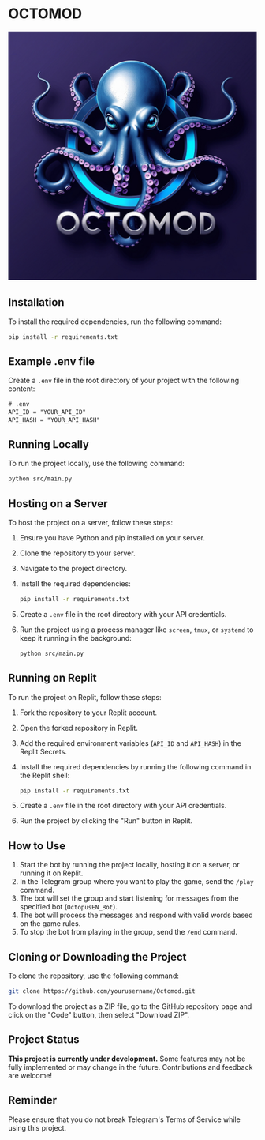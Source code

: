 # OCTOMOD
![OCTOMOD](/assets/logo/OCTOMOD.jpg)

## Installation

To install the required dependencies, run the following command:

```bash
pip install -r requirements.txt
```

## Example .env file

Create a `.env` file in the root directory of your project with the following content:

```
# .env
API_ID = "YOUR_API_ID"
API_HASH = "YOUR_API_HASH"
```

## Running Locally

To run the project locally, use the following command:

```bash
python src/main.py
```

## Hosting on a Server

To host the project on a server, follow these steps:

1. Ensure you have Python and pip installed on your server.
2. Clone the repository to your server.
3. Navigate to the project directory.
4. Install the required dependencies:

    ```bash
    pip install -r requirements.txt
    ```

5. Create a `.env` file in the root directory with your API credentials.
6. Run the project using a process manager like `screen`, `tmux`, or `systemd` to keep it running in the background:

    ```bash
    python src/main.py
    ```

## Running on Replit

To run the project on Replit, follow these steps:

1. Fork the repository to your Replit account.
2. Open the forked repository in Replit.
3. Add the required environment variables (`API_ID` and `API_HASH`) in the Replit Secrets.
4. Install the required dependencies by running the following command in the Replit shell:

    ```bash
    pip install -r requirements.txt
    ```

5. Create a `.env` file in the root directory with your API credentials.
6. Run the project by clicking the "Run" button in Replit.

## How to Use

1. Start the bot by running the project locally, hosting it on a server, or running it on Replit.
2. In the Telegram group where you want to play the game, send the `/play` command.
3. The bot will set the group and start listening for messages from the specified bot (`OctopusEN_Bot`).
4. The bot will process the messages and respond with valid words based on the game rules.
5. To stop the bot from playing in the group, send the `/end` command.

## Cloning or Downloading the Project

To clone the repository, use the following command:

```bash
git clone https://github.com/yourusername/Octomod.git
```

To download the project as a ZIP file, go to the GitHub repository page and click on the "Code" button, then select "Download ZIP".

## Project Status

**This project is currently under development.** Some features may not be fully implemented or may change in the future. Contributions and feedback are welcome!

## Reminder

Please ensure that you do not break Telegram's Terms of Service while using this project.

